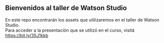 ## Bienvenidos al taller de Watson Studio

En este repo encontrarán los assets que utilizaremos en el taller de Watson Studio.  
Para acceder a la presentación que se utilizó en el curso, visitá https://bit.ly/35J1kkb
